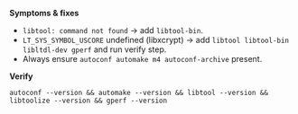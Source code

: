 **Symptoms & fixes**
- `libtool: command not found` → add `libtool-bin`.
- `LT_SYS_SYMBOL_USCORE` undefined (libxcrypt) → add `libtool libtool-bin libltdl-dev gperf` and run verify step.
- Always ensure `autoconf automake m4 autoconf-archive` present.

**Verify**
```
autoconf --version && automake --version && libtool --version && libtoolize --version && gperf --version